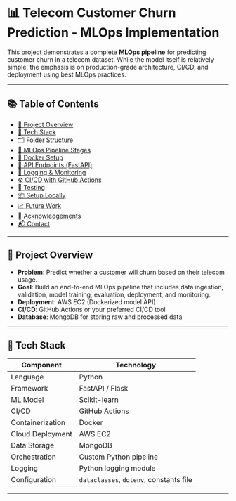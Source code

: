 # 📊 Telecom Customer Churn Prediction - MLOps Implementation

This project demonstrates a complete **MLOps pipeline** for predicting customer churn in a telecom dataset. While the model itself is relatively simple, the emphasis is on production-grade architecture, CI/CD, and deployment using best MLOps practices.

---

## 📚 Table of Contents

- [🚀 Project Overview](#-project-overview)
- [🧰 Tech Stack](#-tech-stack)
- [🗂️ Folder Structure](#️-folder-structure)
- [🔁 MLOps Pipeline Stages](#-mlops-pipeline-stages)
- [🐳 Docker Setup](#-docker-setup)
- [🧪 API Endpoints (FastAPI)](#-api-endpoints-fastapi)
- [🧾 Logging & Monitoring](#-logging--monitoring)
- [⚙️ CI/CD with GitHub Actions](#️-cicd-with-github-actions)
- [🧪 Testing](#-testing)
- [📦 Setup Locally](#-setup-locally)
- [📈 Future Work](#-future-work)
- [🙌 Acknowledgements](#-acknowledgements)
- [📬 Contact](#-contact)

---

## 🚀 Project Overview

- **Problem**: Predict whether a customer will churn based on their telecom usage.
- **Goal**: Build an end-to-end MLOps pipeline that includes data ingestion, validation, model training, evaluation, deployment, and monitoring.
- **Deployment**: AWS EC2 (Dockerized model API)
- **CI/CD**: GitHub Actions or your preferred CI/CD tool
- **Database**: MongoDB for storing raw and processed data

---

## 🧰 Tech Stack

| Component          | Technology           |
|-------------------|----------------------|
| Language           | Python               |
| Framework          | FastAPI / Flask      |
| ML Model           | Scikit-learn         |
| CI/CD              | GitHub Actions       |
| Containerization   | Docker               |
| Cloud Deployment   | AWS EC2              |
| Data Storage       | MongoDB              |
| Orchestration      | Custom Python pipeline |
| Logging            | Python logging module |
| Configuration      | `dataclasses`, `dotenv`, constants file |

---